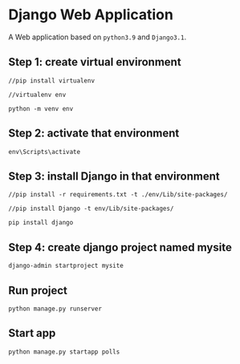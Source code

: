 # Django Web Application
A Web application based on `python3.9` and `Django3.1`.

## Step 1: create virtual environment
`//pip install virtualenv`

`//virtualenv env`

`python -m venv env`

## Step 2: activate that environment
`env\Scripts\activate`

## Step 3: install Django in that environment
`//pip install -r requirements.txt -t ./env/Lib/site-packages/`

`//pip install Django -t env/Lib/site-packages/`

`pip install django`

## Step 4: create django project named mysite
`django-admin startproject mysite`

## Run project
`python manage.py runserver`

## Start app
`python manage.py startapp polls`
